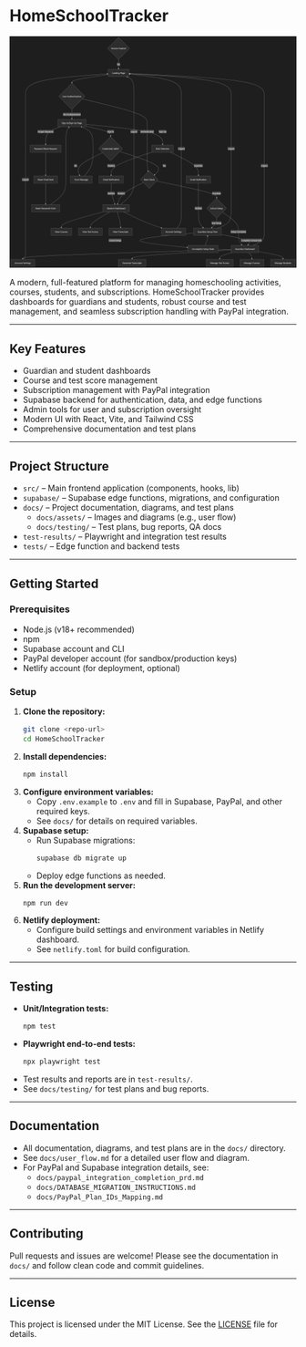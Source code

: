 # HomeSchoolTracker

![User Flow Diagram](docs/assets/user_flow_diagram.png)

A modern, full-featured platform for managing homeschooling activities, courses, students, and subscriptions. HomeSchoolTracker provides dashboards for guardians and students, robust course and test management, and seamless subscription handling with PayPal integration.

---

## Key Features
- Guardian and student dashboards
- Course and test score management
- Subscription management with PayPal integration
- Supabase backend for authentication, data, and edge functions
- Admin tools for user and subscription oversight
- Modern UI with React, Vite, and Tailwind CSS
- Comprehensive documentation and test plans

---

## Project Structure
- `src/` – Main frontend application (components, hooks, lib)
- `supabase/` – Supabase edge functions, migrations, and configuration
- `docs/` – Project documentation, diagrams, and test plans
  - `docs/assets/` – Images and diagrams (e.g., user flow)
  - `docs/testing/` – Test plans, bug reports, QA docs
- `test-results/` – Playwright and integration test results
- `tests/` – Edge function and backend tests

---

## Getting Started

### Prerequisites
- Node.js (v18+ recommended)
- npm
- Supabase account and CLI
- PayPal developer account (for sandbox/production keys)
- Netlify account (for deployment, optional)

### Setup
1. **Clone the repository:**
   ```sh
   git clone <repo-url>
   cd HomeSchoolTracker
   ```
2. **Install dependencies:**
   ```sh
   npm install
   ```
3. **Configure environment variables:**
   - Copy `.env.example` to `.env` and fill in Supabase, PayPal, and other required keys.
   - See `docs/` for details on required variables.
4. **Supabase setup:**
   - Run Supabase migrations:
     ```sh
     supabase db migrate up
     ```
   - Deploy edge functions as needed.
5. **Run the development server:**
   ```sh
   npm run dev
   ```
6. **Netlify deployment:**
   - Configure build settings and environment variables in Netlify dashboard.
   - See `netlify.toml` for build configuration.

---

## Testing
- **Unit/Integration tests:**
  ```sh
  npm test
  ```
- **Playwright end-to-end tests:**
  ```sh
  npx playwright test
  ```
- Test results and reports are in `test-results/`.
- See `docs/testing/` for test plans and bug reports.

---

## Documentation
- All documentation, diagrams, and test plans are in the `docs/` directory.
- See `docs/user_flow.md` for a detailed user flow and diagram.
- For PayPal and Supabase integration details, see:
  - `docs/paypal_integration_completion_prd.md`
  - `docs/DATABASE_MIGRATION_INSTRUCTIONS.md`
  - `docs/PayPal_Plan_IDs_Mapping.md`

---

## Contributing
Pull requests and issues are welcome! Please see the documentation in `docs/` and follow clean code and commit guidelines.

---

## License

This project is licensed under the MIT License. See the [LICENSE](./LICENSE) file for details.